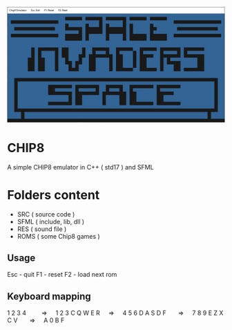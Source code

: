 ![screenshot](screenshot.jpg)

# CHIP8
A simple CHIP8 emulator in C++ ( std17 ) and SFML

# Folders content
- SRC ( source code )
- SFML ( include, lib, dll )
- RES ( sound file )
- ROMS ( some Chip8 games )

## Usage
Esc - quit
F1 - reset
F2 - load next rom

## Keyboard mapping
1 2 3 4&nbsp;&nbsp;&nbsp;&nbsp;&nbsp;&nbsp;&nbsp;&nbsp;&nbsp;=>&nbsp;&nbsp;&nbsp;&nbsp;&nbsp;1 2 3 C
Q W E R&nbsp;&nbsp;&nbsp;&nbsp;&nbsp;=>&nbsp;&nbsp;&nbsp;&nbsp;&nbsp;4 5 6 D
A S D F&nbsp;&nbsp;&nbsp;&nbsp;&nbsp;&nbsp;&nbsp;=>&nbsp;&nbsp;&nbsp;&nbsp;&nbsp;7 8 9 E
Z X C V&nbsp;&nbsp;&nbsp;&nbsp;&nbsp;&nbsp;&nbsp;=>&nbsp;&nbsp;&nbsp;&nbsp;&nbsp;A 0 B F